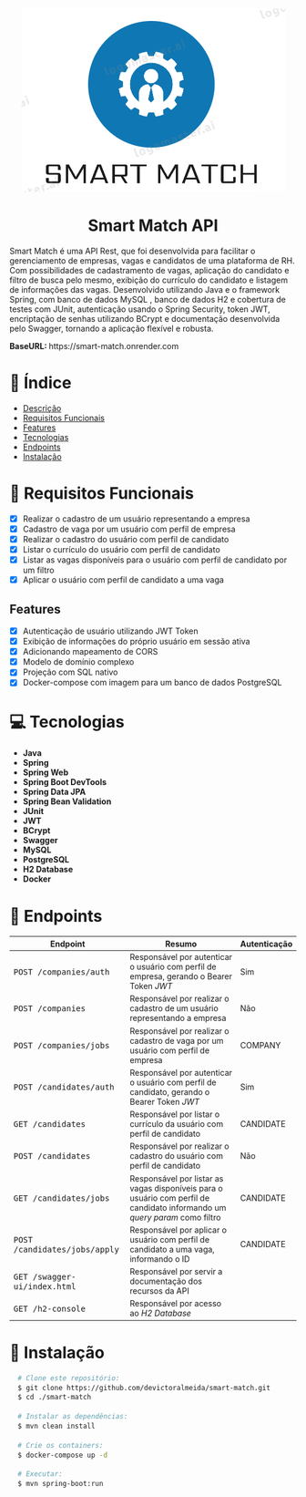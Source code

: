 <div align="center">
  <img src="./src/main/java/br/com/devictoralmeida/smart_match/assets/logo.png" alt="Smart Match Logo" />
  <h1>Smart Match API</h1>
</div>
Smart Match é uma API Rest, que foi desenvolvida para facilitar o gerenciamento de empresas, vagas e candidatos de uma
plataforma de RH. Com possibilidades de cadastramento de vagas, aplicação do candidato e filtro de busca pelo mesmo,
exibição do currículo do candidato e listagem de informações das vagas. Desenvolvido utilizando Java e o framework Spring, com banco de dados MySQL
, banco de dados H2 e cobertura de testes com JUnit, autenticação usando o Spring Security,
token JWT, encriptação de senhas utilizando BCrypt e documentação desenvolvida pelo Swagger, tornando a aplicação flexível e robusta.

<p> <strong> BaseURL: </strong> https://smart-match.onrender.com </p>

# 📒 Índice

* [Descrição](#descrição)
* [Requisitos Funcionais](#requisitos)
* [Features](#features)
* [Tecnologias](#tecnologias)
* [Endpoints](#endpoints)
* [Instalação](#instalação)

# 📌 <span id="requisitos">Requisitos Funcionais</span>

- [x] Realizar o cadastro de um usuário representando a empresa<br>
- [x] Cadastro de vaga por um usuário com perfil de empresa<br>
- [x] Realizar o cadastro do usuário com perfil de candidato<br>
- [x] Listar o currículo do usuário com perfil de candidato<br>
- [x] Listar as vagas disponíveis para o usuário com perfil de candidato por um filtro<br>
- [x] Aplicar o usuário com perfil de candidato a uma vaga<br>

## Features

- [x] Autenticação de usuário utilizando JWT Token<br>
- [x] Exibição de informações do próprio usuário em sessão ativa<br>
- [x] Adicionando mapeamento de CORS<br>
- [x] Modelo de domínio complexo<br>
- [x] Projeção com SQL nativo<br>
- [x] Docker-compose com imagem para um banco de dados PostgreSQL<br>

# 💻 <span id="tecnologias">Tecnologias</span>

- **Java**
- **Spring**
- **Spring Web**
- **Spring Boot DevTools**
- **Spring Data JPA**
- **Spring Bean Validation**
- **JUnit**
- **JWT**
- **BCrypt**
- **Swagger**
- **MySQL**
- **PostgreSQL**
- **H2 Database**
- **Docker**

# 📍 <span id="endpoints">Endpoints</span>

| Endpoint                                | Resumo                                                                                                                     | Autenticação 
|-----------------------------------------|----------------------------------------------------------------------------------------------------------------------------|--------------
| <kbd>POST /companies/auth </kbd>        | Responsável por autenticar o usuário com perfil de empresa, gerando o Bearer Token *JWT*                                   | Sim          
| <kbd>POST /companies </kbd>             | Responsável por realizar o cadastro de um usuário representando a empresa                                                  | Não          
| <kbd>POST /companies/jobs </kbd>        | Responsável por realizar o cadastro de vaga por um usuário com perfil de empresa                                           | COMPANY      
| <kbd>POST /candidates/auth </kbd>       | Responsável por autenticar o usuário com perfil de candidato, gerando o Bearer Token *JWT*                                 | Sim          
| <kbd>GET /candidates </kbd>             | Responsável por listar o currículo da usuário com perfil de candidato                                                      | CANDIDATE    
| <kbd>POST /candidates </kbd>            | Responsável por realizar o cadastro do usuário com perfil de candidato                                                     | Não          
| <kbd>GET /candidates/jobs </kbd>        | Responsável por listar as vagas disponíveis para o usuário com perfil de candidato informando um *query param* como filtro | CANDIDATE    
| <kbd>POST /candidates/jobs/apply </kbd> | Responsável por aplicar o usuário com perfil de candidato a uma vaga, informando o ID                                      | CANDIDATE    
| <kbd>GET /swagger-ui/index.html </kbd>  | Responsável por servir a documentação dos recursos da API                                                                  
| <kbd>GET /h2-console </kbd>             | Responsável por acesso ao *H2 Database*                                                                                    

# 🚀 <span id="instalação">Instalação</span>

```bash
  # Clone este repositório:
  $ git clone https://github.com/devictoralmeida/smart-match.git
  $ cd ./smart-match

  # Instalar as dependências:
  $ mvn clean install
  
  # Crie os containers:
  $ docker-compose up -d

  # Executar:
  $ mvn spring-boot:run
```
